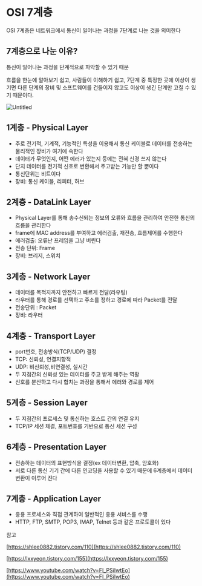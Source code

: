 # OSI 7계층

OSI 7계층은 네트워크에서 통신이 일어나는 과정을 7단계로 나눈 것을 의미한다

## 7계층으로 나눈 이유?

통신이 일어나는 과정을 단계적으로 파악할 수 있기 때문

흐름을 한눈에 알아보기 쉽고, 사람들이 이해하기 쉽고, 7단계 중 특정한 곳에 이상이 생기면 다른 단계의 장비 및 소프트웨어를 건들이지 않고도 이상이 생긴 단계만 고칠 수 있기 때문이다.

![Untitled](OSI%207%E1%84%80%E1%85%A8%E1%84%8E%E1%85%B3%E1%86%BC%202874e9c66d5247da9c9ff7f20d072315/Untitled.png)

## 1계층 - Physical Layer

- 주로 전기적, 기계적, 기능적인 특성을 이용해서 통신 케이블로 데이터를 전송하는 물리적인 장비가 여기에 속한다
- 데이터가 무엇인지, 어떤 에러가 있는지 등에는 전혀 신경 쓰지 않는다
- 단지 데이터를 전기적 신호로 변환해서 주고받는 기능만 할 뿐이다
- 통신단위는 비트이다
- 장비: 통신 케이블, 리피터, 허브

## 2계층 - DataLink Layer

- Physical Layer를 통해 송수신되는 정보의 오류와 흐름을 관리하여 안전한 통신의 흐름을 관리한다
- frame에 MAC address를 부여하고 에러검출, 재전송, 흐름제어를 수행한다
- 에러검출: 오류난 프레임을 그냥 버린다
- 전송 단위: Frame
- 장비: 브리지, 스위치

## 3계층 - Network Layer

- 데이터를 목적지까지 안전하고 빠르게 전달(라우팅)
- 라우터를 통해 경로를 선택하고 주소를 정하고 경로에 따라 Packet를 전달
- 전송단위 : Packet
- 장비: 라우터

## 4계층 - Transport Layer

- port번호, 전송방식(TCP/UDP) 결정
- TCP: 신뢰성, 연결지향적
- UDP: 비신뢰성,비연결성, 실시간
- 두 지점간의 신뢰성 있는 데이터를 주고 받게 해주는 역활
- 신호를 분산하고 다시 합치는 과정을 통해서 에러와 경로를 제어

## 5계층 - Session Layer

- 두 지점간의 프로세스 및 통신하는 호스트 간의 연결 유지
- TCP/IP 세션 체결, 포트번호를 기반으로 통신 세션 구성

## 6계층 - Presentation Layer

- 전송하는 데이터의 표현방식을 결정(ex 데이터변환, 압축, 암호화)
- 서로 다른 통신 기기 간에 다른 인코딩을 사용할 수 있기 때문에 6계층에서 데이터 변환이 이루어 진다

## 7계층 - Application Layer

- 응용 프로세스와 직접 관계하여 일반적인 응용 서비스를 수행
- HTTP, FTP, SMTP, POP3, IMAP, Telnet 등과 같은 프로토콜이 있다

참고

[https://shlee0882.tistory.com/110](https://shlee0882.tistory.com/110)

[https://lxxyeon.tistory.com/155](https://lxxyeon.tistory.com/155)

[https://www.youtube.com/watch?v=Fl_PSiIwtEo](https://www.youtube.com/watch?v=Fl_PSiIwtEo)